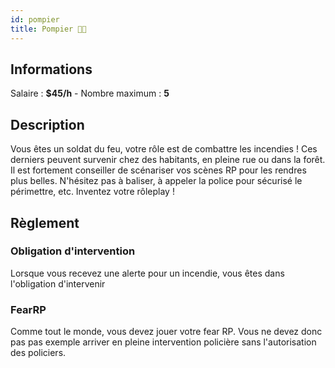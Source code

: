 ```yaml
---
id: pompier
title: Pompier 👨‍🚒
---
```


## Informations
Salaire : **$45/h** - Nombre maximum : **5**

## Description
Vous êtes un soldat du feu, votre rôle est de combattre les incendies ! Ces derniers peuvent survenir chez des habitants, en pleine rue ou dans la forêt.
Il est fortement conseiller de scénariser vos scènes RP pour les rendres plus belles. N'hésitez pas à baliser, à appeler la police pour sécurisé le périmettre, etc. Inventez votre rôleplay !

## Règlement

### Obligation d'intervention
Lorsque vous recevez une alerte pour un incendie, vous êtes dans l'obligation d'intervenir

### FearRP
Comme tout le monde, vous devez jouer votre fear RP. Vous ne devez donc pas pas exemple arriver en pleine intervention policière sans l'autorisation des policiers.